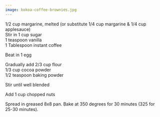 ```yaml
---
image: kokoa-coffee-brownies.jpg
---
```


1/2 cup margarine, melted (or substitute 1/4 cup margarine & 1/4 cup applesauce)  
Stir in 1 cup sugar  
1 teaspoon vanilla  
1 Tablespoon instant coffee  

Beat in 1 egg  

Gradually add 2/3 cup flour  
1/3 cup cocoa powder  
1/2 teaspoon baking powder  

Stir until well blended 

Add 1 cup chopped nuts 

Spread in greased 8x8 pan. Bake at 350 degrees for 30 minutes (325 for 25-30 minutes).
